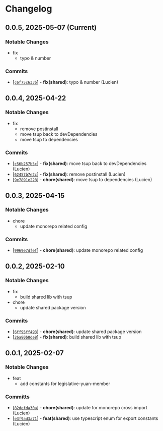 # Changelog

## 0.0.5, 2025-05-07 (Current)

### Notable Changes

- fix
  - typo & number

### Commits

- [[`c6f75c633b`](https://github.com/twreporter/congress-dashboard-monorepo/commit/c6f75c633b)] - **fix(shared)**: typo & number (Lucien)

## 0.0.4, 2025-04-22

### Notable Changes

- fix
  - remove postinstall
  - move tsup back to devDependencies
  - move tsup to dependencies

### Commits

- [[`c56b257b5c`](https://github.com/twreporter/congress-dashboard-monorepo/commit/c56b257b5c)] - **fix(shared)**: move tsup back to devDependencies (Lucien)
- [[`62457b7e2c`](https://github.com/twreporter/congress-dashboard-monorepo/commit/62457b7e2c)] - **fix(shared)**: remove postinstall (Lucien)
- [[`9e7891e228`](https://github.com/twreporter/congress-dashboard-monorepo/commit/9e7891e228)] - **chore(shared)**: move tsup to dependencies (Lucien)

## 0.0.3, 2025-04-15

### Notable Changes

- chore
  - update monorepo related config

### Commits

- [[`9969e7dfef`](https://github.com/twreporter/congress-dashboard-monorepo/commit/9969e7dfef)] - **chore(shared)**: update monorepo related config

## 0.0.2, 2025-02-10

### Notable Changes

- fix
  - build shared lib with tsup
- chore
  - update shared package version

### Commits

- [[`6ff95ff493`](https://github.com/twreporter/congress-dashboard-monorepo/commit/6ff95ff493)] - **chore(shared)**: update shared package version
- [[`26a80b8de8`](https://github.com/twreporter/congress-dashboard-monorepo/commit/26a80b8de8)] - **fix(shared)**: build shared lib with tsup

## 0.0.1, 2025-02-07

### Notable Changes

- feat
  - add constants for legislative-yuan-member

### Committs

- [[`82defda30a`](https://github.com/twreporter/congress-dashboard-monorepo/commit/82defda30a)] - **chore(shared)**: update for monorepo cross import (Lucien)
- [[`e3f9ad3a71`](https://github.com/twreporter/congress-dashboard-monorepo/commit/e3f9ad3a71)] - **feat(shared)**: use typescript enum for export constants (Lucien)